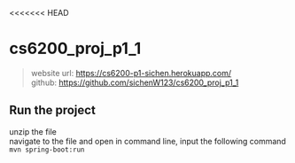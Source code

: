 <<<<<<< HEAD
# cs6200_proj_p1_1  


>website url: https://cs6200-p1-sichen.herokuapp.com/  
>github: https://github.com/sichenW123/cs6200_proj_p1_1

Run the project
--------------------
unzip the file  
navigate to the file and open in command line, input the following command  
`mvn spring-boot:run`


